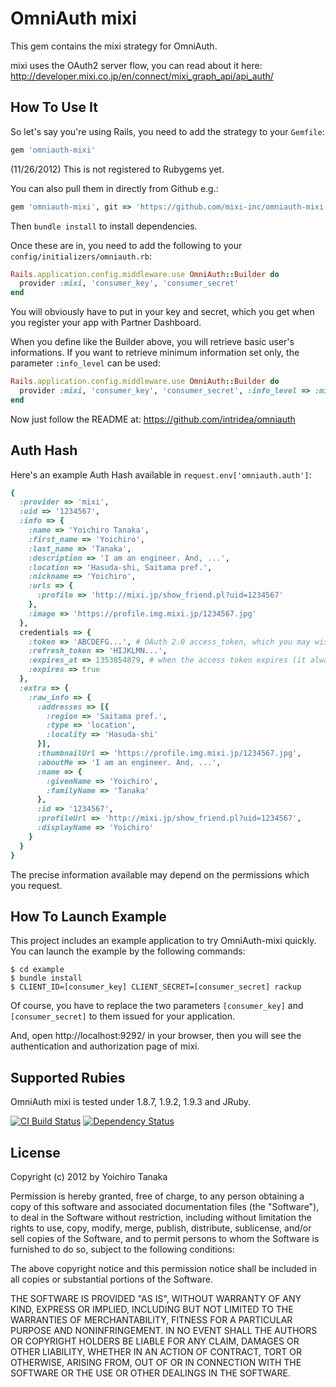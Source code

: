 # OmniAuth mixi

This gem contains the mixi strategy for OmniAuth.

mixi uses the OAuth2 server flow, you can read about it here: http://developer.mixi.co.jp/en/connect/mixi_graph_api/api_auth/

## How To Use It

So let's say you're using Rails, you need to add the strategy to your `Gemfile`:

```ruby
gem 'omniauth-mixi'
```
(11/26/2012) This is not registered to Rubygems yet.

You can also pull them in directly from Github e.g.:

```ruby
gem 'omniauth-mixi', git => 'https://github.com/mixi-inc/omniauth-mixi.git'
```

Then `bundle install` to install dependencies.

Once these are in, you need to add the following to your `config/initializers/omniauth.rb`:

```ruby
Rails.application.config.middleware.use OmniAuth::Builder do
  provider :mixi, 'consumer_key', 'consumer_secret'
end
```

You will obviously have to put in your key and secret, which you get when you register your app with Partner Dashboard.

When you define like the Builder above, you will retrieve basic user's informations. If you want to retrieve minimum information set only, the parameter `:info_level` can be used:

```ruby
Rails.application.config.middleware.use OmniAuth::Builder do
  provider :mixi, 'consumer_key', 'consumer_secret', :info_level => :min
end
```

Now just follow the README at: https://github.com/intridea/omniauth

## Auth Hash

Here's an example Auth Hash available in `request.env['omniauth.auth']`:

```ruby
{
  :provider => 'mixi',
  :uid => '1234567',
  :info => {
    :name => 'Yoichiro Tanaka',
    :first_name => 'Yoichiro',
    :last_name => 'Tanaka',
    :description => 'I am an engineer. And, ...',
    :location => 'Hasuda-shi, Saitama pref.',
    :nickname => 'Yoichiro',
    :urls => {
      :profile => 'http://mixi.jp/show_friend.pl?uid=1234567'
    },
    :image => 'https://profile.img.mixi.jp/1234567.jpg'
  },
  credentials => {
    :token => 'ABCDEFG...', # OAuth 2.0 access_token, which you may wish to store
    :refresh_token => 'HIJKLMN...',
    :expires_at => 1353854879, # when the access token expires (it always will)
    :expires => true
  },
  :extra => {
    :raw_info => {
      :addresses => [{
        :region => 'Saitama pref.',
        :type => 'location',
        :locality => 'Hasuda-shi'
      }],
      :thumbnailUrl => 'https://profile.img.mixi.jp/1234567.jpg',
      :aboutMe => 'I am an engineer. And, ...',
      :name => {
        :givenName => 'Yoichiro',
        :familyName => 'Tanaka'
      },
      :id => '1234567',
      :profileUrl => 'http://mixi.jp/show_friend.pl?uid=1234567',
      :displayName => 'Yoichiro'
    }
  }
}
```

The precise information available may depend on the permissions which you request.

## How To Launch Example

This project includes an example application to try OmniAuth-mixi quickly. You can launch the example by the following commands:

    $ cd example
    $ bundle install
    $ CLIENT_ID=[consumer_key] CLIENT_SECRET=[consumer_secret] rackup

Of course, you have to replace the two parameters `[consumer_key]` and `[consumer_secret]` to them issued for your application.

And, open http://localhost:9292/ in your browser, then you will see the authentication and authorization page of mixi.

## Supported Rubies

OmniAuth mixi is tested under 1.8.7, 1.9.2, 1.9.3 and JRuby.

[![CI Build
Status](https://secure.travis-ci.org/mixi-inc/omniauth-mixi.png)](http://travis-ci.org/mixi-inc/omniauth-mixi)
[![Dependency Status](https://gemnasium.com/mixi-inc/omniauth-mixi.png)](https://gemnasium.com/mixi-inc/omniauth-mixi)

## License

Copyright (c) 2012 by Yoichiro Tanaka

Permission is hereby granted, free of charge, to any person obtaining a copy of this software and associated documentation files (the "Software"), to deal in the Software without restriction, including without limitation the rights to use, copy, modify, merge, publish, distribute, sublicense, and/or sell copies of the Software, and to permit persons to whom the Software is furnished to do so, subject to the following conditions:

The above copyright notice and this permission notice shall be included in all copies or substantial portions of the Software.

THE SOFTWARE IS PROVIDED "AS IS", WITHOUT WARRANTY OF ANY KIND, EXPRESS OR IMPLIED, INCLUDING BUT NOT LIMITED TO THE WARRANTIES OF MERCHANTABILITY, FITNESS FOR A PARTICULAR PURPOSE AND NONINFRINGEMENT. IN NO EVENT SHALL THE AUTHORS OR COPYRIGHT HOLDERS BE LIABLE FOR ANY CLAIM, DAMAGES OR OTHER LIABILITY, WHETHER IN AN ACTION OF CONTRACT, TORT OR OTHERWISE, ARISING FROM, OUT OF OR IN CONNECTION WITH THE SOFTWARE OR THE USE OR OTHER DEALINGS IN THE SOFTWARE.